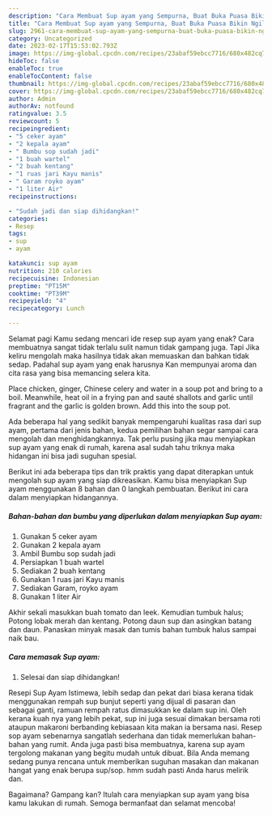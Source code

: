 ```yaml
---
description: "Cara Membuat Sup ayam yang Sempurna, Buat Buka Puasa Bikin Ngiler"
title: "Cara Membuat Sup ayam yang Sempurna, Buat Buka Puasa Bikin Ngiler"
slug: 2961-cara-membuat-sup-ayam-yang-sempurna-buat-buka-puasa-bikin-ngiler
category: Uncategorized
date: 2023-02-17T15:53:02.793Z
image: https://img-global.cpcdn.com/recipes/23abaf59ebcc7716/680x482cq70/sup-ayam-foto-resep-utama.jpg
hideToc: false
enableToc: true
enableTocContent: false
thumbnail: https://img-global.cpcdn.com/recipes/23abaf59ebcc7716/680x482cq70/sup-ayam-foto-resep-utama.jpg
cover: https://img-global.cpcdn.com/recipes/23abaf59ebcc7716/680x482cq70/sup-ayam-foto-resep-utama.jpg
author: Admin
authorAv: notfound
ratingvalue: 3.5
reviewcount: 5
recipeingredient:
- "5 ceker ayam"
- "2 kepala ayam"
- " Bumbu sop sudah jadi"
- "1 buah wartel"
- "2 buah kentang"
- "1 ruas jari Kayu manis"
- " Garam royko ayam"
- "1 liter Air"
recipeinstructions:

- "Sudah jadi dan siap dihidangkan!"
categories:
- Resep
tags:
- sup
- ayam

katakunci: sup ayam 
nutrition: 210 calories
recipecuisine: Indonesian
preptime: "PT15M"
cooktime: "PT39M"
recipeyield: "4"
recipecategory: Lunch

---
```



Selamat pagi Kamu sedang mencari ide resep sup ayam yang enak? Cara membuatnya sangat tidak terlalu sulit namun tidak gampang juga. Tapi Jika keliru mengolah maka hasilnya tidak akan memuaskan dan bahkan tidak sedap. Padahal sup ayam yang enak harusnya Kan mempunyai aroma dan cita rasa yang bisa memancing selera kita.


Place chicken, ginger, Chinese celery and water in a soup pot and bring to a boil. Meanwhile, heat oil in a frying pan and sauté shallots and garlic until fragrant and the garlic is golden brown. Add this into the soup pot.

Ada beberapa hal yang sedikit banyak mempengaruhi kualitas rasa dari sup ayam, pertama dari jenis bahan, kedua pemilihan bahan segar sampai cara mengolah dan menghidangkannya. Tak perlu pusing jika mau menyiapkan sup ayam yang enak di rumah, karena asal sudah tahu triknya maka hidangan ini bisa jadi suguhan spesial.


Berikut ini ada beberapa tips dan trik praktis yang dapat diterapkan untuk mengolah sup ayam yang siap dikreasikan. Kamu bisa menyiapkan Sup ayam menggunakan 8 bahan dan 0 langkah pembuatan. Berikut ini cara dalam menyiapkan hidangannya.

<!--inarticleads1-->

##### Bahan-bahan dan bumbu yang diperlukan dalam menyiapkan Sup ayam:

1. Gunakan 5 ceker ayam
1. Gunakan 2 kepala ayam
1. Ambil  Bumbu sop sudah jadi
1. Persiapkan 1 buah wartel
1. Sediakan 2 buah kentang
1. Gunakan 1 ruas jari Kayu manis
1. Sediakan  Garam, royko ayam
1. Gunakan 1 liter Air


Akhir sekali masukkan buah tomato dan leek. Kemudian tumbuk halus; Potong lobak merah dan kentang. Potong daun sup dan asingkan batang dan daun. Panaskan minyak masak dan tumis bahan tumbuk halus sampai naik bau. 

<!--inarticleads2-->

##### Cara memasak Sup ayam:


1. Selesai dan siap dihidangkan!

Resepi Sup Ayam Istimewa, lebih sedap dan pekat dari biasa kerana tidak menggunakan rempah sup bunjut seperti yang dijual di pasaran dan sebagai ganti, ramuan rempah ratus dimasukkan ke dalam sup ini. Oleh kerana kuah nya yang lebih pekat, sup ini juga sesuai dimakan bersama roti ataupun makaroni berbanding kebiasaan kita makan ia bersama nasi. Resep sop ayam sebenarnya sangatlah sederhana dan tidak memerlukan bahan-bahan yang rumit. Anda juga pasti bisa membuatnya, karena sup ayam tergolong makanan yang begitu mudah untuk dibuat. Bila Anda memang sedang punya rencana untuk memberikan suguhan masakan dan makanan hangat yang enak berupa sup/sop. hmm sudah pasti Anda harus melirik dan. 

Bagaimana? Gampang kan? Itulah cara menyiapkan sup ayam yang bisa kamu lakukan di rumah. Semoga bermanfaat dan selamat mencoba!
